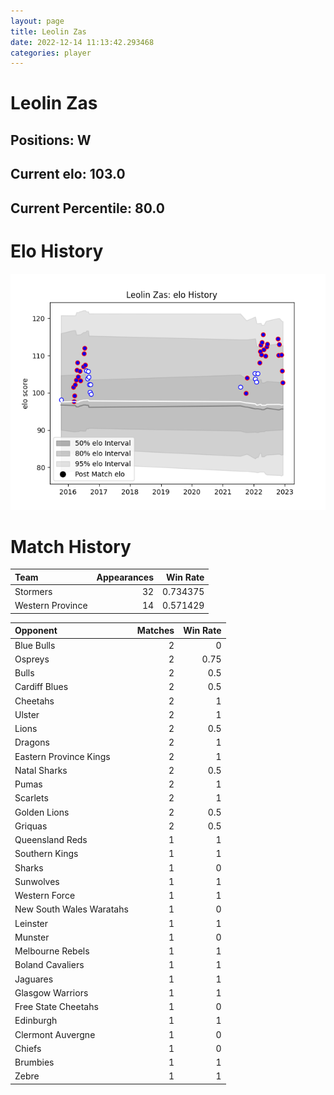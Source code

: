 ```yaml
---  
layout: page  
title: Leolin Zas  
date: 2022-12-14 11:13:42.293468  
categories: player  
---
```

# Leolin Zas

## Positions: W

## Current elo: 103.0

## Current Percentile: 80.0

# Elo History


![elo history](history_LeolinZas.png)
# Match History


| Team             |   Appearances |   Win Rate |
|:-----------------|--------------:|-----------:|
| Stormers         |            32 |   0.734375 |
| Western Province |            14 |   0.571429 |

| Opponent                 |   Matches |   Win Rate |
|:-------------------------|----------:|-----------:|
| Blue Bulls               |         2 |       0    |
| Ospreys                  |         2 |       0.75 |
| Bulls                    |         2 |       0.5  |
| Cardiff Blues            |         2 |       0.5  |
| Cheetahs                 |         2 |       1    |
| Ulster                   |         2 |       1    |
| Lions                    |         2 |       0.5  |
| Dragons                  |         2 |       1    |
| Eastern Province Kings   |         2 |       1    |
| Natal Sharks             |         2 |       0.5  |
| Pumas                    |         2 |       1    |
| Scarlets                 |         2 |       1    |
| Golden Lions             |         2 |       0.5  |
| Griquas                  |         2 |       0.5  |
| Queensland Reds          |         1 |       1    |
| Southern Kings           |         1 |       1    |
| Sharks                   |         1 |       0    |
| Sunwolves                |         1 |       1    |
| Western Force            |         1 |       1    |
| New South Wales Waratahs |         1 |       0    |
| Leinster                 |         1 |       1    |
| Munster                  |         1 |       0    |
| Melbourne Rebels         |         1 |       1    |
| Boland Cavaliers         |         1 |       1    |
| Jaguares                 |         1 |       1    |
| Glasgow Warriors         |         1 |       1    |
| Free State Cheetahs      |         1 |       0    |
| Edinburgh                |         1 |       1    |
| Clermont Auvergne        |         1 |       0    |
| Chiefs                   |         1 |       0    |
| Brumbies                 |         1 |       1    |
| Zebre                    |         1 |       1    |